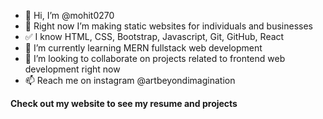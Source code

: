 - 👋 Hi, I’m @mohit0270
- 👀 Right now I’m making static websites for individuals and businesses
- ✅ I know HTML, CSS, Bootstrap, Javascript, Git, GitHub, React
- 🌱 I’m currently learning MERN fullstack web development
- 💞️ I’m looking to collaborate on projects related to frontend web development right now
- 📫 Reach me on instagram @artbeyondimagination

<!---
mohit27com/mohit27com is a ✨ special ✨ repository because its `README.md` (this file) appears on your GitHub profile.
You can click the Preview link to take a look at your changes.
--->

**Check out my website to see my resume and projects**
